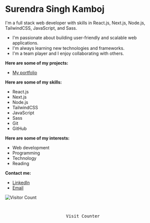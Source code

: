 # Surendra Singh Kamboj

I'm a full stack web developer with skills in React.js, Next.js, Node.js, TailwindCSS, JavaScript, and Sass.

* I'm passionate about building user-friendly and scalable web applications.
* I'm always learning new technologies and frameworks.
* I'm a team player and I enjoy collaborating with others.

**Here are some of my projects:**

* [My portfolio](https://surendra.cloud/)

  
**Here are some of my skills:**

* React.js
* Next.js
* Node.js
* TailwindCSS
* JavaScript
* Sass
* Git
* GitHub

**Here are some of my interests:**

* Web development
* Programming
* Technology
* Reading

**Contact me:**

* [LinkedIn](https://www.linkedin.com/in/surendrasinghkamboj/)
* [Email](mailto:surendra.singh.kamboj@hotmail.com)

  
![Visitor Count](https://profile-counter.glitch.me/surendraSinghKamboj/count.svg)

 <div align="center">
  <pre>
  <p>Visit Counter</p>  
  </pre>
</div>
